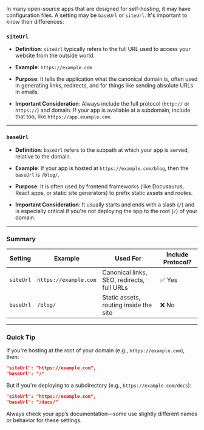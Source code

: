 In many open-source apps that are designed for self-hosting, it may have configuration files. A setting may be `baseUrl` or `siteUrl`. It's important to know their differences:

### `siteUrl`

- **Definition**: `siteUrl` typically refers to the full URL used to access your website from the outside world.
    
- **Example**: `https://example.com`
    
- **Purpose**: It tells the application what the canonical domain is, often used in generating links, redirects, and for things like sending absolute URLs in emails.
    
- **Important Consideration**: Always include the full protocol (`http://` or `https://`) and domain. If your app is available at a subdomain, include that too, like `https://app.example.com`.
    

---

### `baseUrl`

- **Definition**: `baseUrl` refers to the subpath at which your app is served, relative to the domain.
    
- **Example**: If your app is hosted at `https://example.com/blog`, then the `baseUrl` is `/blog/`.
    
- **Purpose**: It is often used by frontend frameworks (like Docusaurus, React apps, or static site generators) to prefix static assets and routes.
    
- **Important Consideration**: It usually starts and ends with a slash (`/`) and is especially critical if you're not deploying the app to the root (`/`) of your domain.
    

---

### Summary

|Setting|Example|Used For|Include Protocol?|
|---|---|---|---|
|`siteUrl`|`https://example.com`|Canonical links, SEO, redirects, full URLs|✅ Yes|
|`baseUrl`|`/blog/`|Static assets, routing inside the site|❌ No|

---

### Quick Tip

If you're hosting at the root of your domain (e.g., `https://example.com`), then:

```json
"siteUrl": "https://example.com",
"baseUrl": "/"
```

But if you're deploying to a subdirectory (e.g., `https://example.com/docs`):

```json
"siteUrl": "https://example.com",
"baseUrl": "/docs/"
```

Always check your app’s documentation—some use slightly different names or behavior for these settings.
